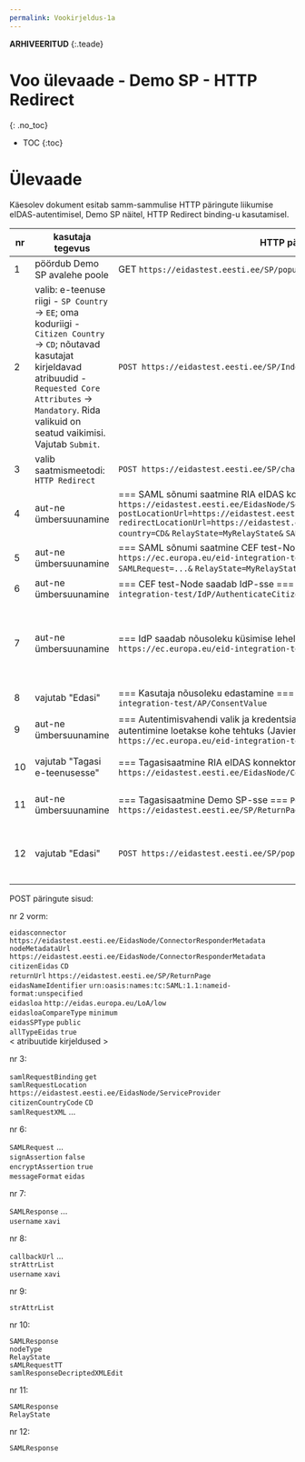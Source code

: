 ```yaml
---
permalink: Vookirjeldus-1a
---
```


**ARHIVEERITUD** 
{:.teade}

# Voo ülevaade - Demo SP - HTTP Redirect
{: .no_toc}

- TOC
{:toc}

# Ülevaade

Käesolev dokument esitab samm-sammulise HTTP päringute liikumise eIDAS-autentimisel, Demo SP näitel, HTTP Redirect binding-u kasutamisel.

| nr | kasutaja tegevus | HTTP päring | HTTP vastus |
|----|------------------|-------------|-------------|
| 1  | pöördub Demo SP avalehe poole | GET `https://eidastest.eesti.ee/SP/populateIndexPage` | Demo SP server saadab avalehe |
| 2  | valib: e-teenuse riigi - `SP Country` -> `EE`; oma koduriigi - `Citizen Country` -> `CD`; nõutavad kasutajat kirjeldavad atribuudid - `Requested Core Attributes` -> `Mandatory`. Rida valikuid on seatud vaikimisi. Vajutab `Submit`. | `POST https://eidastest.eesti.ee/SP/IndexPage.action` | Demo SP server saadab lehe, millel näidatakse koostatavat SAML sõnumit |
| 3  | valib saatmismeetodi: `HTTP Redirect` | `POST https://eidastest.eesti.ee/SP/changeProtocolBinding.action` | Demo SP server saadab ümbersuunamiskorralduse |
| 4  | aut-ne ümbersuunamine | === SAML sõnumi saatmine RIA eIDAS konnektorteenusesse === `GET https://eidastest.eesti.ee/EidasNode/ServiceProvider?` `postLocationUrl=https://eidastest.eesti.ee/EidasNode/ServiceProvider&` `redirectLocationUrl=https://eidastest.eesti.ee/EidasNode/ServiceProvider&` `country=CD&` `RelayState=MyRelayState&` `SAMLRequest= ... &` `sendmethods=GET` | konnektorteenus saadab ümbersuunamiskorralduse |
| 5  | aut-ne ümbersuunamine | === SAML sõnumi saatmine CEF test-Node-i === `GET https://ec.europa.eu/eid-integration-test/EidasNode/ColleagueRequest?` `SAMLRequest=...&` `RelayState=MyRelayState&` `token=...` | CEF test-Node saadab ümbersuunamiskorralduse | 
| 6  | aut-ne ümbersuunamine | === CEF test-Node saadab IdP-sse === `POST https://ec.europa.eu/eid-integration-test/IdP/AuthenticateCitizen` | CEF test-Node saadab ümbersuunamiskorralduse |
| 7  | aut-ne ümbersuunamine | === IdP saadab nõusoleku küsimise lehele === `POST https://ec.europa.eu/eid-integration-test/EidasNode/SpecificIdPResponse` | CEF test-Node saadab lehe, kus teatab, et tegu on eIDAS autentimisteenusega ja palub kasutaja nõusolekut (consent) protsessiga edasiminekuks |
| 8  | vajutab "Edasi" | === Kasutaja nõusoleku edastamine === `POST https://ec.europa.eu/eid-integration-test/AP/ConsentValue` | CEF test-Node saadab ümbersuunamiskorralduse |
| 9  | aut-ne ümbersuunamine | === Autentimisvahendi valik ja kredentsiaalide esitamine vääb vahele; autentimine loetakse kohe tehtuks (Javier Garcia) === `POST https://ec.europa.eu/eid-integration-test/EidasNode/APSelector` | CEF test-Node saadab lehe, millel teatab, et "Login succeeded" |
| 10 | vajutab "Tagasi e-teenusesse"  | === Tagasisaatmine RIA eIDAS konnektorteenusesse === `POST https://eidastest.eesti.ee/EidasNode/ColleagueResponse` | RIA eIDAS konnektorteenus saadab ümbersuunamiskorralduse |
| 11 | aut-ne ümbersuunamine | === Tagasisaatmine Demo SP-sse === `POST https://eidastest.eesti.ee/SP/ReturnPage` | Demo SP server saadab lehe, kus näidatakse saabunud SAML-sõnumit |
| 12 | vajutab "Edasi" | `POST https://eidastest.eesti.ee/SP/populateReturnPage` | Demo SP server saadab lehe, kus teatab "Login succeeded" ja kuvab SAML-autentimisvastuses saadud atribuudid |


POST päringute sisud:

nr 2 vorm:

`eidasconnector` `https://eidastest.eesti.ee/EidasNode/ConnectorResponderMetadata`<br>
`nodeMetadataUrl` `https://eidastest.eesti.ee/EidasNode/ConnectorResponderMetadata`<br>
`citizenEidas` `CD`<br>
`returnUrl` `https://eidastest.eesti.ee/SP/ReturnPage`<br>
`eidasNameIdentifier` `urn:oasis:names:tc:SAML:1.1:nameid-format:unspecified`<br>
`eidasloa` `http://eidas.europa.eu/LoA/low`<br>
`eidasloaCompareType` `minimum`<br>
`eidasSPType` `public`<br>
`allTypeEidas` `true`<br>
< atribuutide kirjeldused >

nr 3:

`samlRequestBinding` `get`<br>
`samlRequestLocation` `https://eidastest.eesti.ee/EidasNode/ServiceProvider`<br>
`citizenCountryCode` `CD`<br>
`samlRequestXML` ...

nr 6:

`SAMLRequest` ...<br>
`signAssertion` `false`<br>
`encryptAssertion` `true`<br>
`messageFormat` `eidas`<br>

nr 7:

`SAMLResponse` ...<br>
`username` `xavi`

nr 8:

`callbackUrl` ...<br>
`strAttrList`<br>
`username` `xavi`

nr 9:

`strAttrList`

nr 10:

`SAMLResponse`<br>
`nodeType`<br>
`RelayState`<br>
`sAMLRequestTT`<br>
`samlResponseDecriptedXMLEdit`

nr 11:

`SAMLResponse`<br>
`RelayState`

nr 12:

`SAMLResponse`

